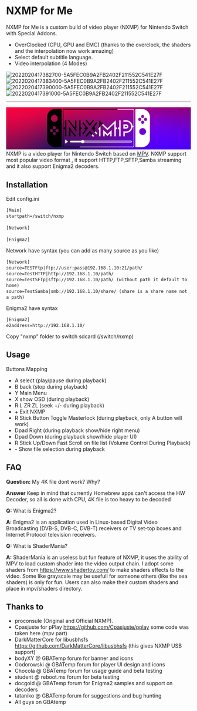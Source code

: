NXMP for Me
======
NXMP for Me is a custom build of video player (NXMP) for Nintendo Switch with Special Addons.
- OverClocked (CPU, GPU and EMC) (thanks to the overclock, the shaders and the interpolation now work amazing)
- Select default subtitle language.
- Video interpolation (4 Modes)

![2022020417382700-5A5FEC0B9A2FB2402F211552C541E27F](https://user-images.githubusercontent.com/17991404/152600762-00fc3684-88b1-4511-b218-dbe49ba6147b.jpg)
![2022020417383400-5A5FEC0B9A2FB2402F211552C541E27F](https://user-images.githubusercontent.com/17991404/152600767-b7384517-0adb-486a-a12c-8962b062a7ec.jpg)
![2022020417390000-5A5FEC0B9A2FB2402F211552C541E27F](https://user-images.githubusercontent.com/17991404/152600781-24d11f1d-d3be-490a-a325-a17828c32844.jpg)
![2022020417391000-5A5FEC0B9A2FB2402F211552C541E27F](https://user-images.githubusercontent.com/17991404/152600789-1c81e063-d304-4357-8a1d-ff06f41871bd.jpg)

----------------------------------------------------------------------------

![Banner](docs/banner.jpg)
NXMP is a video player for Nintendo Switch based on [MPV](https://mpv.io/).
NXMP support most popular video format , it support HTTP,FTP,SFTP,Samba streaming and it also support Enigma2 decoders.

Installation 
----
Edit config.ini
```
[Main]
startpath=/switch/nxmp

[Network]

[Enigma2]
```

Network have syntax (you can add as many source as you like)

```
[Network]
source=TESTFtp|ftp://user:pass@192.168.1.10:21/path/
source=TestHTTP|http://192.168.1.10/path/
source=TestSFTp|sftp://192.168.1.10/path/ (without path it default to home)
source=TestSamba|smb://192.168.1.10/share/ (share is a share name not a path)
```

Enigma2 have syntax
```
[Enigma2]
e2address=http://192.168.1.10/
```

Copy "nxmp" folder to switch sdcard (/switch/nxmp)

Usage
-----
Buttons Mapping
- A select (play/pause during playback)
- B back (stop during playback)
- Y Main Menu
- X show OSD (during playback)
- R L ZR ZL (seek +/-  during playback)
- \+ Exit NXMP
- R Stick Button Toggle Masterlock (during playback, only A button will work)
- Dpad Right (during playback show/hide right menu)
- Dpad Down (during playback show/hide player UI)
- R Stick Up/Down Fast Scroll on file list (Volume Control During Playback)
- \- Show file selection during playback


FAQ
-----
**Question:** My 4K file dont work? Why?

**Answer** Keep in mind that currently Homebrew apps can't access the HW Decoder, so all is done with CPU, 4K file is too heavy to be decoded

**Q:** What is Enigma2?

**A:** Enigma2 is an application used in Linux-based Digital Video Broadcasting (DVB-S, DVB-C, DVB-T) receivers or TV set-top boxes and Internet Protocol television receivers.

**Q:** What is ShaderMania?

**A:** ShaderMania is an useless but fun feature of NXMP, it uses the ability of MPV to load custom shader into the video output chain. I adopt some shaders from https://www.shadertoy.com/ to make shaders effects to the video. Some like grayscale may be usefull for someone others (like the sea shaders) is only for fun. Users can also make their custom shaders and place in mpv/shaders directory.

Thanks to
-----
- proconsule (Original and Official NXMP). 
- Cpasjuste for pPlay https://github.com/Cpasjuste/pplay some code was taken here (mpv part)
- DarkMatterCore for libusbhsfs https://github.com/DarkMatterCore/libusbhsfs (this gives NXMP USB support)
- bodyXY @ GBATemp forum for banner and icons
- Godorowski @ GBATemp forum for player UI design and icons
- Chocola @ GBATemp forum for usage guide and beta testing
- student @ reboot.ms forum for beta testing
- docgold @ GBATemp forum for Enigma2 samples and support on decoders
- tataniko @ GBATemp forum for suggestions and bug hunting
- All guys on GBAtemp
